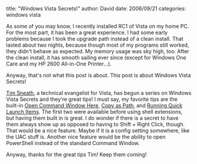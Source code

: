 
title: "Windows Vista Secrets!"
author: David
date: 2006/09/21
categories: windows vista

As some of you may know, I recently installed RC1 of Vista on my home PC. For the most part, it has been a great experience. I had some early problems because I took the upgrade path instead of a clean install. That lasted about two nights, because though most of my programs still worked, they didn't behave as expected. My memory usage was sky high, too. After the clean install, it has smooth sailing ever since (except for Windows One Care and my HP 2600 All-in-One Printer...).

Anyway, that's not what this post is about. This post is about Windows Vista Secrets!

[Tim Sneath](http://blogs.msdn.com/tims/), a technical evangelist for Vista, has begun a series on Windows Vista Secrets and they're great tips! I must say, my favorite tips are the built-in [Open Command Window Here](http://blogs.msdn.com/tims/archive/2006/09/18/761092.aspx), [Copy as Path](http://blogs.msdn.com/tims/archive/2006/09/18/761096.aspx), and [Running Quick Launch Items](http://blogs.msdn.com/tims/archive/2006/09/20/763946.aspx). The first two were available before using shell extensions, but having them built in is great. I do wonder if there is a secret to have them always show up as opposed to having to Shift + Right Click, though. That would be a nice feature. Maybe if it is a config setting somewhere, like the UAC stuff is. Another nice feature would be the ability to open PowerShell instead of the standard Command Window.

Anyway, thanks for the great tips Tim! Keep them coming!

